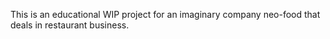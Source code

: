 This is an educational WIP project for an imaginary company neo-food that deals in restaurant business.
